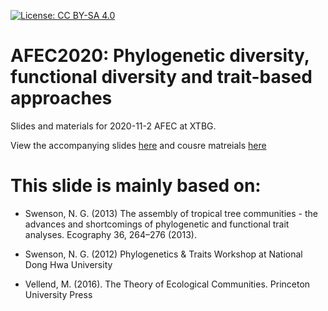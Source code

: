 [![License: CC BY-SA 4.0](https://img.shields.io/badge/License-CC%20BY--SA%204.0-lightgrey.svg)](https://creativecommons.org/licenses/by-sa/4.0/)

# AFEC2020: Phylogenetic diversity, functional diversity and trait-based approaches

Slides and materials for 2020-11-2 AFEC at XTBG.

View the accompanying slides [here](https://forest-canopy.github.io/assets/PDFD/FDPD.html#1) and cousre matreials [here](https://forest-canopy.github.io/assets/PDFD/diversity.html)


# This slide is mainly based on:

- Swenson, N. G. (2013) The assembly of tropical tree communities - the advances and shortcomings of phylogenetic and functional trait analyses. Ecography 36, 264–276 (2013).

- Swenson, N. G. (2012) Phylogenetics & Traits Workshop at National Dong Hwa University

- Vellend, M. (2016). The Theory of Ecological Communities. Princeton University Press


